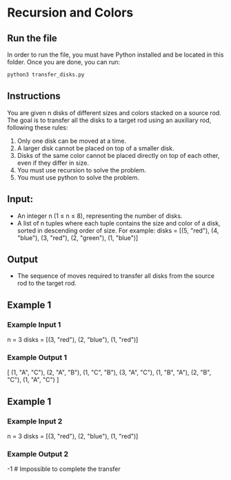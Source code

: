 # Recursion and Colors

## Run the file

In order to run the file, you must have Python installed and be located in this folder. Once you are done, you can run:

```bash
python3 transfer_disks.py
```

## Instructions

You are given n disks of different sizes and colors stacked on a source rod. The goal is to transfer all
the disks to a target rod using an auxiliary rod, following these rules:
1. Only one disk can be moved at a time.
2. A larger disk cannot be placed on top of a smaller disk.
3. Disks of the same color cannot be placed directly on top of each other, even if they differ in size.
4. You must use recursion to solve the problem.
5. You must use python to solve the problem.

## Input:
- An integer n (1 ≤ n ≤ 8), representing the number of disks.
- A list of n tuples where each tuple contains the size and color of a disk, sorted in descending order of size. For example:
disks = [(5, "red"), (4, "blue"), (3, "red"), (2, "green"), (1, "blue")]

## Output
- The sequence of moves required to transfer all disks from the source rod to the target rod.

## Example 1

### Example Input 1
n = 3
disks = [(3, "red"), (2, "blue"), (1, "red")]

### Example Output 1
[
(1, "A", "C"),
(2, "A", "B"),
(1, "C", "B"),
(3, "A", "C"),
(1, "B", "A"),
(2, "B", "C"),
(1, "A", "C")
]

## Example 1

### Example Input 2
n = 3
disks = [(3, "red"), (2, "blue"), (1, "red")]

### Example Output 2
-1 # Impossible to complete the transfer